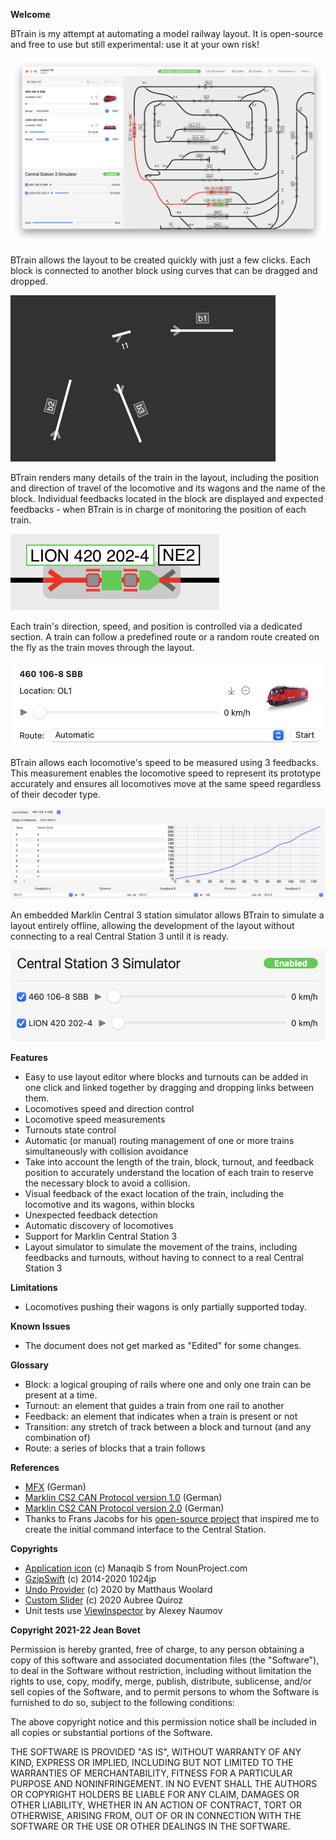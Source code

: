 
**Welcome**

BTrain is my attempt at automating a model railway layout. It is open-source and free to use but still experimental: use it at your own risk!

![Automatic Routing](Assets/switchboard.png)

BTrain allows the layout to be created quickly with just a few clicks. Each block is connected to another block using curves that can be dragged and dropped.

![Layout Builder](Assets/layout-builder.gif)

BTrain renders many details of the train in the layout, including the position and direction of travel of the locomotive and its wagons and the name of the block. Individual feedbacks located in the block are displayed and expected feedbacks - when BTrain is in charge of monitoring the position of each train.

![Block](Assets/block.png)

Each train's direction, speed, and position is controlled via a dedicated section. A train can follow a predefined route or a random route created on the fly as the train moves through the layout.

![Train](Assets/train.png)

BTrain allows each locomotive's speed to be measured using 3 feedbacks. This measurement enables the locomotive speed to represent its prototype accurately and ensures all locomotives move at the same speed regardless of their decoder type.

![Speed Measurements](Assets/speed.png)

An embedded Marklin Central 3 station simulator allows BTrain to simulate a layout entirely offline, allowing the development of the layout without connecting to a real Central Station 3 until it is ready.

![Simulator](Assets/simulator.png)

**Features**

- Easy to use layout editor where blocks and turnouts can be added in one click and linked together by dragging and dropping links between them.
- Locomotives speed and direction control
- Locomotive speed measurements
- Turnouts state control
- Automatic (or manual) routing management of one or more trains simultaneously with collision avoidance
- Take into account the length of the train, block, turnout, and feedback position to accurately understand the location of each train to reserve the necessary block to avoid a collision.
- Visual feedback of the exact location of the train, including the locomotive and its wagons, within blocks
- Unexpected feedback detection
- Automatic discovery of locomotives
- Support for Marklin Central Station 3
- Layout simulator to simulate the movement of the trains, including feedbacks and turnouts, without having to connect to a real Central Station 3

**Limitations**

- Locomotives pushing their wagons is only partially supported today.

**Known Issues**

- The document does not get marked as "Edited" for some changes.

**Glossary**

- Block: a logical grouping of rails where one and only one train can be present at a time.
- Turnout: an element that guides a train from one rail to another
- Feedback: an element that indicates when a train is present or not
- Transition: any stretch of track between a block and turnout (and any combination of)
- Route: a series of blocks that a train follows

**References**

- [MFX](http://www.skrauss.de/modellbahn/Schienenformat.pdf) (German)
- [Marklin CS2 CAN Protocol version 1.0](https://www.maerklin.de/fileadmin/media/produkte/CS2_can-protokoll_1-0.pdf) (German)
- [Marklin CS2 CAN Protocol version 2.0](https://streaming.maerklin.de/public-media/cs2/cs2CAN-Protokoll-2_0.pdf) (German)
- Thanks to Frans Jacobs for his [open-source project](https://github.com/fransjacobs/model-railway) that inspired me to create the initial command interface to the Central Station.

**Copyrights**

- [Application icon](https://thenounproject.com/icon/train-3130173/) (c) Manaqib S from NounProject.com
- [GzipSwift](https://github.com/1024jp/GzipSwift) (c) 2014-2020 1024jp
- [Undo Provider](https://github.com/LostMoa/UndoProviderExample) (c) 2020 by Matthaus Woolard
- [Custom Slider](https://betterprogramming.pub/reusable-components-in-swiftui-custom-sliders-8c115914b856) (c) 2020 Aubree Quiroz
- Unit tests use [ViewInspector](https://github.com/nalexn/ViewInspector) by Alexey Naumov
    
**Copyright 2021-22 Jean Bovet**

Permission is hereby granted, free of charge, to any person obtaining a copy of this software and associated documentation files (the "Software"),
to deal in the Software without restriction, including without limitation the rights to use, copy, modify, merge, publish, distribute, sublicense,
and/or sell copies of the Software, and to permit persons to whom the Software is furnished to do so, subject to the following conditions:

The above copyright notice and this permission notice shall be included in all copies or substantial portions of the Software.

THE SOFTWARE IS PROVIDED "AS IS", WITHOUT WARRANTY OF ANY KIND, EXPRESS OR IMPLIED, INCLUDING BUT NOT LIMITED TO THE WARRANTIES OF MERCHANTABILITY,
FITNESS FOR A PARTICULAR PURPOSE AND NONINFRINGEMENT. IN NO EVENT SHALL THE AUTHORS OR COPYRIGHT HOLDERS BE LIABLE FOR ANY CLAIM, DAMAGES OR OTHER LIABILITY,
WHETHER IN AN ACTION OF CONTRACT, TORT OR OTHERWISE, ARISING FROM, OUT OF OR IN CONNECTION WITH THE SOFTWARE OR THE USE OR OTHER DEALINGS IN THE SOFTWARE.
